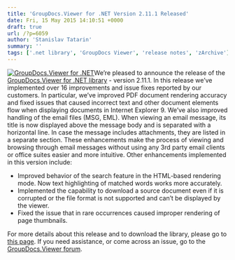 ```yaml
---
title: 'GroupDocs.Viewer for .NET Version 2.11.1 Released'
date: Fri, 15 May 2015 14:10:51 +0000
draft: true
url: /?p=6059
author: 'Stanislav Tatarin'
summary: ''
tags: ['.net library', 'GroupDocs Viewer', 'release notes', 'zArchive']
---
```


[![GroupDocs.Viewer for .NET](https://blog.groupdocs.com/wp-content/uploads/sites/4/2014/04/GD_VWR_NETIcon_114.png)](http://groupdocs.com/dot-net/document-viewer-library)We’re pleased to announce the release of the [GroupDocs.Viewer for .NET library](http://groupdocs.com/dot-net/document-viewer-library) - version 2.11.1. In this release we’ve implemented over 16 improvements and issue fixes reported by our customers. In particular, we’ve improved PDF document rendering accuracy and fixed issues that caused incorrect text and other document elements flow when displaying documents in Internet Explorer 9. We’ve also improved handling of the email files (MSG, EML). When viewing an email message, its title is now displayed above the message body and is separated with a horizontal line. In case the message includes attachments, they are listed in a separate section. These enhancements make the process of viewing and browsing through email messages without using any 3rd party email clients or office suites easier and more intuitive. Other enhancements implemented in this version include:

*   Improved behavior of the search feature in the HTML-based rendering mode. Now text highlighting of matched words works more accurately.
*   Implemented the capability to download a source document even if it is corrupted or the file format is not supported and can’t be displayed by the viewer.
*   Fixed the issue that in rare occurrences caused improper rendering of page thumbnails.

For more details about this release and to download the library, please go to [this page](http://groupdocs.com/Community/files/8/.net-libraries/groupdocs_viewer_for_.net/entry6488.aspx). If you need assistance, or come across an issue, go to the [GroupDocs.Viewer forum](http://groupdocs.com/Community/forums/groupdocs.viewer-product-family/4/showforum.aspx).



